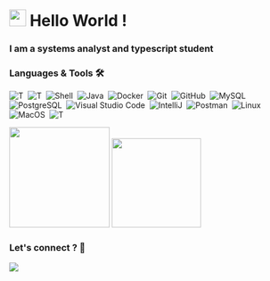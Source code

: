 <h1><img src="https://emojis.slackmojis.com/emojis/images/1531849430/4246/blob-sunglasses.gif?1531849430" width="30"/> Hello World ! </h1>

### I am a systems analyst and typescript student



### Languages & Tools 🛠

![T](https://img.shields.io/badge/-typescript-05122A?style=flat&logo=typescript)&nbsp;
![T](https://img.shields.io/badge/-react-05122A?style=flat&logo=react)&nbsp;
![Shell](https://img.shields.io/badge/Shell-05122A?style=flat&logo=gnu-bash&logoColor=white)&nbsp;
![Java](https://img.shields.io/badge/-Java-05122A?style=flat&logo=Java&logoColor=white)&nbsp;
![Docker](https://img.shields.io/badge/-Docker-05122A?style=flat&logo=docker)&nbsp;
![Git](https://img.shields.io/badge/-Git-05122A?style=flat&logo=git)&nbsp;
![GitHub](https://img.shields.io/badge/-GitHub-05122A?style=flat&logo=github)&nbsp;
![MySQL](https://img.shields.io/badge/-MySQL-05122A?style=flat&logo=mysql&logoColor=white)&nbsp;
![PostgreSQL](https://img.shields.io/badge/-PostgreSQL-05122A?style=flat&logo=postgresql)&nbsp;
![Visual Studio Code](https://img.shields.io/badge/-Visual%20Studio%20Code-05122A?style=flat&logo=visual-studio-code&logoColor=007ACC)&nbsp;
![IntelliJ](https://img.shields.io/badge/-IntelliJ-05122A?style=flat&logo=jetbrains)&nbsp;
![Postman](https://img.shields.io/badge/-Postman-05122A?style=flat&logo=postman)&nbsp;
![Linux](https://img.shields.io/badge/-Linux-05122A?style=flat&logo=linux&logoColor=white)&nbsp;
![MacOS](https://img.shields.io/badge/-MacOS-05122A?style=flat&logo=apple)&nbsp;
![T](https://img.shields.io/badge/-oracle-05122A?style=flat&logo=oracle)&nbsp;

  
<p align="left">

  <img height="180em" src="https://github-readme-stats.vercel.app/api/?username=thsilvar&count_private=true&show_icons=true"/>
 <img height="160em" src="https://github-readme-stats.vercel.app/api/top-langs/?username=thsilvar&count_private=true&layout=compact&title_color=fff&icon_color=79ff97&text_color=9f9f9f&bg_color=151515" />
 
</a>
</p>



### Let's connect ? 🤝

<p align="left">
<a href="https://www.linkedin.com/in/thsilvar/"><img src="https://img.shields.io/badge/-thsilvar-0077B5?style=flat&logo=Linkedin&logoColor=white"/></a>
</a>

</p>
